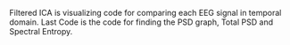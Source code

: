 Filtered ICA is visualizing code for comparing each EEG signal in temporal domain.
Last Code is the code for finding the PSD graph, Total PSD and Spectral Entropy.
